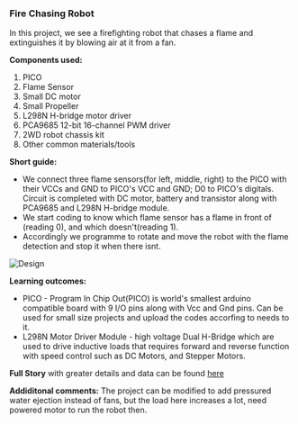 ### Fire Chasing Robot
In this project, we see a firefighting robot that chases a flame and extinguishes it by blowing air at it from a fan.

**Components used:**
1. PICO
2. Flame Sensor
3. Small DC motor
4. Small Propeller
5. L298N H-bridge motor driver
6. PCA9685 12-bit 16-channel PWM driver
7. 2WD robot chassis kit
8. Other common materials/tools

**Short guide:** 
* We connect three flame sensors(for left, middle, right) to the PICO with their VCCs and GND to PICO's VCC and GND; D0 to PICO's digitals. Circuit is completed with DC motor, battery and transistor along with PCA9685 and L298N H-bridge module. 
* We start coding to know which flame sensor has a flame in front of (reading 0), and which doesn't(reading 1). 
* Accordingly we programme to rotate and move the robot with the flame detection and stop it when there isnt.

![Design](https://content.instructables.com/F0C/ZD75/K720C1EA/F0CZD75K720C1EA.LARGE.jpg?auto=webp&frame=1&width=1024&height=1024&fit=bounds)

**Learning outcomes:**
* PICO - Program In Chip Out(PICO) is world's smallest arduino compatible board with 9 I/O pins along with Vcc and Gnd pins. Can be used for small size projects and upload the codes accorfing to needs to it.
* L298N Motor Driver Module - high voltage Dual H-Bridge which are used to drive inductive loads that requires forward and reverse function with speed control such as DC Motors, and Stepper Motors.

**Full Story** with greater details and data can be found [here](https://www.instructables.com/id/Firefighting-Robot-Using-PICO/)

**Addiditonal comments:** The project can be modified to add pressured water ejection instead of fans, but the load here increases a lot, need powered motor to run the robot then.
